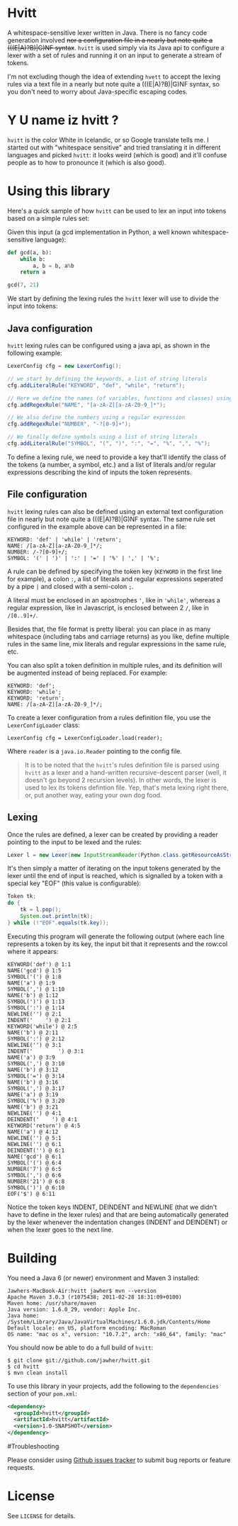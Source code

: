Hvitt
=====

A whitespace-sensitive lexer written in Java. There is no fancy code generation involved <del>nor a configuration file in a nearly but note quite a (((E|A)?B)|G)NF syntax</del>.
`hvitt` is used  simply via its Java api to configure a lexer with a set of rules and running it on an input to generate a stream of tokens.

I'm not excluding though the idea of extending `hvett` to accept the lexing rules via a text file in a nearly but note quite a (((E|A)?B)|G)NF syntax, so you don't need to worry about Java-specific escaping codes.

# Y U name iz hvitt ?

`hvitt` is the color White in Icelandic, or so Google translate tells me. I started out with "whitespace sensitive" and tried translating it in different languages and picked `hvitt`: it looks weird (which is good) and it'll confuse people as to how to pronounce it (which is also good).

# Using this library

Here's a quick sample of how `hvitt` can be used to lex an input into tokens based on a simple rules set:

Given this input (a gcd implementation in Python, a well known whitespace-sensitive language):

```python
def gcd(a, b):
    while b:
        a, b = b, a%b
    return a

gcd(7, 21)
```

We start by defining the lexing rules the `hvitt` lexer will use to divide the input into tokens:

## Java configuration
`hvitt` lexing rules can be configured using a java api, as shown in the following example:

```java
LexerConfig cfg = new LexerConfig();

// we start by defining the keywords, a list of string literals
cfg.addLiteralRule("KEYWORD", "def", "while", "return");

// Here we define the names (of variables, functions and classes) using a regular expression
cfg.addRegexRule("NAME", "[a-zA-Z][a-zA-Z0-9_]*");

// We also define the numbers using a regular expression
cfg.addRegexRule("NUMBER", "-?[0-9]+");

// We finally define symbols using a list of string literals
cfg.addLiteralRule("SYMBOL", "(", ")", ":", "=", "%", ",", "%");
```
To define a lexing rule, we need to provide a key that'll identify the class of the tokens (a number, a symbol, etc.) and a list of literals and/or regular expressions describing the kind of inputs the token represents.

## File configuration
`hvitt` lexing rules can also be defined using an external text configuration file in nearly but note quite a (((E|A)?B)|G)NF syntax. The same rule set configured in the example above can be represented in a file:

    KEYWORD: 'def' | 'while' | 'return';
    NAME: /[a-zA-Z][a-zA-Z0-9_]*/;
    NUMBER: /-?[0-9]+/;
    SYMBOL: '(' | ')' | ':' | '=' | '%' | ',' | '%';

A rule can be defined by specifying the token key (`KEYWORD` in the first line for example), a colon `:`, a list of literals and regular expressions seperated by a pipe `|` and closed with a semi-colon `;`.

A literal must be enclosed in an apostrophes `'`, like in `'while'`, whereas a regular expression, like in Javascript, is enclosed between 2 `/`, like in `/[0..9]+/`.

Besides that, the file format is pretty liberal: you can place in as many whitespace (including tabs and carriage returns) as you like, define multiple rules in the same line, mix literals and regular expressions in the same rule, etc.

You can also split a token definition in multiple rules, and its definition will be augmented instead of being replaced. For example:

    KEYWORD: 'def';
    KEYWORD: 'while';
    KEYWORD: 'return';
    NAME: /[a-zA-Z][a-zA-Z0-9_]*/;

To create a lexer configuration from a rules definition file, you use the `LexerConfigLoader` class:

    LexerConfig cfg = LexerConfigLoader.load(reader);

Where `reader` is a `java.io.Reader` pointing to the config file.

> It is to be noted that the `hvitt`'s rules definition file is parsed using `hvitt` as a lexer and a hand-written recursive-descent parser (well, it doesn't go beyond 2 recursion levels). In other words, the lexer is used to lex its tokens defintion file.
Yep, that's meta lexing right there, or, put another way, eating your own dog food.

## Lexing

Once the rules are defined, a lexer can be created by providing a reader pointing to the input to be lexed and the rules:

```java
Lexer l = new Lexer(new InputStreamReader(Python.class.getResourceAsStream("input")), cfg);
```

It's then simply a matter of iterating on the input tokens generated by the lexer until the end of input is reached, which is signalled by a token with a special key "EOF" (this value is configurable):

```java
Token tk;
do {
    tk = l.pop();
    System.out.println(tk);
} while (!"EOF".equals(tk.key));
```

Executing this program will generate the following output (where each line represents a token by its key, the input bit that it represents and the row:col where it appears:

    KEYWORD('def') @ 1:1
    NAME('gcd') @ 1:5
    SYMBOL('(') @ 1:8
    NAME('a') @ 1:9
    SYMBOL(',') @ 1:10
    NAME('b') @ 1:12
    SYMBOL(')') @ 1:13
    SYMBOL(':') @ 1:14
    NEWLINE('') @ 2:1
    INDENT('    ') @ 2:1
    KEYWORD('while') @ 2:5
    NAME('b') @ 2:11
    SYMBOL(':') @ 2:12
    NEWLINE('') @ 3:1
    INDENT('        ') @ 3:1
    NAME('a') @ 3:9
    SYMBOL(',') @ 3:10
    NAME('b') @ 3:12
    SYMBOL('=') @ 3:14
    NAME('b') @ 3:16
    SYMBOL(',') @ 3:17
    NAME('a') @ 3:19
    SYMBOL('%') @ 3:20
    NAME('b') @ 3:21
    NEWLINE('') @ 4:1
    DEINDENT('    ') @ 4:1
    KEYWORD('return') @ 4:5
    NAME('a') @ 4:12
    NEWLINE('') @ 5:1
    NEWLINE('') @ 6:1
    DEINDENT('') @ 6:1
    NAME('gcd') @ 6:1
    SYMBOL('(') @ 6:4
    NUMBER('7') @ 6:5
    SYMBOL(',') @ 6:6
    NUMBER('21') @ 6:8
    SYMBOL(')') @ 6:10
    EOF('$') @ 6:11

Notice the token keys INDENT, DEINDENT and NEWLINE (that we didn't have to define in the lexer rules) and that are being automatically generated by the lexer whenever the indentation changes (INDENT and DEINDENT) or when the lexer goes to the next line.

# Building

You need a Java 6 (or newer) environment and Maven 3 installed:

    Jawhers-MacBook-Air:hvitt jawher$ mvn --version
    Apache Maven 3.0.3 (r1075438; 2011-02-28 18:31:09+0100)
    Maven home: /usr/share/maven
    Java version: 1.6.0_29, vendor: Apple Inc.
    Java home: /System/Library/Java/JavaVirtualMachines/1.6.0.jdk/Contents/Home
    Default locale: en_US, platform encoding: MacRoman
    OS name: "mac os x", version: "10.7.2", arch: "x86_64", family: "mac"

You should now be able to do a full build of `hvitt`:

    $ git clone git://github.com/jawher/hvitt.git
    $ cd hvitt
    $ mvn clean install

To use this library in your projects, add the following to the `dependencies` section of your
`pom.xml`:

```xml
<dependency>
  <groupId>hvitt</groupId>
  <artifactId>hvitt</artifactId>
  <version>1.0-SNAPSHOT</version>
</dependency>
```

#Troubleshooting

Please consider using [Github issues tracker](http://github.com/jawher/hvitt/issues) to submit bug reports or feature requests.


# License

See `LICENSE` for details.
